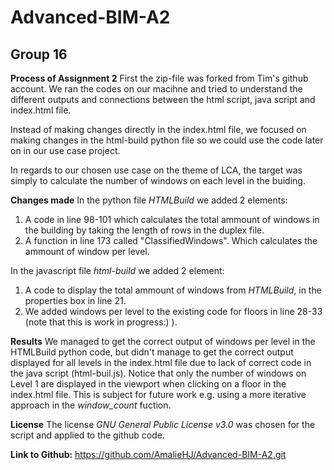 # Advanced-BIM-A2
## Group 16

**Process of Assignment 2**
First the zip-file was forked from Tim's github account. 
We ran the codes on our macihne and tried to understand the different outputs and connections between the html script, java script and index.html file. 

Instead of making changes directly in the index.html file, we focused on making changes in the html-build python file so we could use the code later on in our use case project.

In regards to our chosen use case on the theme of LCA, the target was simply to calculate the number of windows on each level in the buiding.

**Changes made**
In the python file _HTMLBuild_ we added 2 elements:
1. A code in line 98-101 which calculates the total ammount of windows in the building by taking the length of rows in the duplex file.  
2. A function in line 173 called "ClassifiedWindows". Which calculates the ammount of window per level. 

In the javascript file _html-build_ we added 2 element:
1. A code to display the total ammount of windows from _HTMLBuild_, in the properties box in line 21.
2. We added windows per level to the existing code for floors in line 28-33 (note that this is work in progress:) ).

**Results**
We managed to get the correct output of windows per level in the HTMLBuild python code, but didn't manage to get the correct output displayed for all levels in the index.html file due to lack of correct code in the java script (html-buil.js).
Notice that only the number of windows on Level 1 are displayed in the viewport when clicking on a floor in the index.html file.
This is subject for future work e.g. using a more iterative approach in the *window_count* fuction. 

**License**
The license *GNU General Public License v3.0* was chosen for the script and applied to the github code. 

**Link to Github:**
https://github.com/AmalieHJ/Advanced-BIM-A2.git
